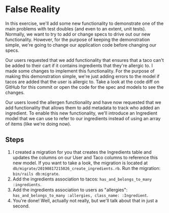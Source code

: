 # False Reality

In this exercise, we'll add some new functionality to demonstrate one of the main problems with test doubles (and even to an extent, unit tests). Normally, we want to try to add or change specs to drive out our new functionality. However, for the purpose of keeping the demonstration simple, we're going to change our application code before changing our specs.

Our users requested that we add functionality that ensures that a taco can't be added to their cart if it contains ingredients that they're allergic to. I made some changes to implement this functionality. For the purpose of making this demonstration simple, we're just adding errors to the model if tacos are added that the user is allergic to. Take a look at the code diff on GitHub for this commit or open the code for the spec and models to see the changes.

Our users loved the allergen functionality and have now requested that we add functionality that allows them to add metadata to track who added an ingredient. To enable this new functionality, we'll introduce an Ingredient model that we can use to refer to our ingredients instead of using an array of items (like we're doing now).

## Steps

1. I created a migration for you that creates the Ingredients table and updates the columns on our User and Taco columns to reference this new model. If you want to take a look, the migration is located at `db/migrate/20190817215026_create_ingredients.rb`. Run the migration: `bin/rails db:migrate`.
2. Add the ingredients association to tacos: `has_and_belongs_to_many :ingredients`.
3. Add the ingredients association to users as "allergies": `has_and_belongs_to_many :allergies, class_name: :Ingredient`.
4. You're done! Well, actually not really, but we'll talk about that in just a second.
